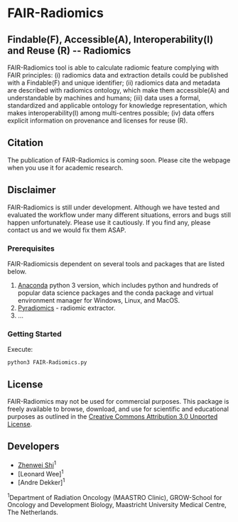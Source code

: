 # FAIR-Radiomics
## Findable(F), Accessible(A), Interoperability(I) and Reuse (R) -- Radiomics

FAIR-Radiomics tool is able to calculate radiomic feature complying with FAIR principles:  (i) radiomics data and extraction details could be published with a Findable(F) and unique identifier; (ii) radiomics data and metadata are described with radiomics ontology, which make them accessible(A) and understandable by machines and humans; (iii) data uses a formal, standardized and applicable ontology for knowledge representation, which makes interoperability(I) among multi-centres possible; (iv) data offers explicit information on provenance and licenses for reuse (R).

## Citation
The publication of FAIR-Radiomics is coming soon. Please cite the webpage when you use it for academic research.


## Disclaimer

FAIR-Radiomics is still under development. Although we have tested and evaluated the workflow under many different situations, errors and bugs still happen unfortunately. Please use it cautiously. If you find any, please contact us and we would fix them ASAP.


### Prerequisites 

FAIR-Radiomicsis dependent on several tools and packages that are listed below.

1. [Anaconda](https://www.anaconda.com/download/) python 3 version, which includes python and hundreds of popular data science packages and the conda package and virtual environment manager for Windows, Linux, and MacOS.
2. [Pyradiomics](https://github.com/Radiomics/pyradiomics) - radiomic extractor.
3. ...

		
### Getting Started

Execute:
```
python3 FAIR-Radiomics.py
```


## License

FAIR-Radiomics may not be used for commercial purposes. This package is freely available to browse, download, and use for scientific and educational purposes as outlined in the [Creative Commons Attribution 3.0 Unported License](https://creativecommons.org/licenses/by/3.0/).

## Developers
 - [Zhenwei Shi](https://github.com/zhenweishi)<sup>1</sup>
 - [Leonard Wee]<sup>1</sup>
 - [Andre Dekker]<sup>1</sup>
 
<sup>1</sup>Department of Radiation Oncology (MAASTRO Clinic), GROW-School for Oncology and Development Biology, Maastricht University Medical Centre, The Netherlands.
